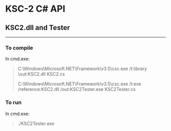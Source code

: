 # KSC-2 C# API #
## KSC2.dll and Tester ##

----------
### To compile ###
In cmd.exe:

> C:\Windows\Microsoft.NET\Framework\v3.5\csc.exe /t:library \out:KSC2.dll KSC2.cs
>
> C:\Windows\Microsoft.NET\Framework\v3.5\csc.exe /t:exe /reference:KSC2.dll /out:KSC2Tester.exe KSC2Tester.cs

### To run ###
In cmd.exe:

>./KSC2Tester.exe